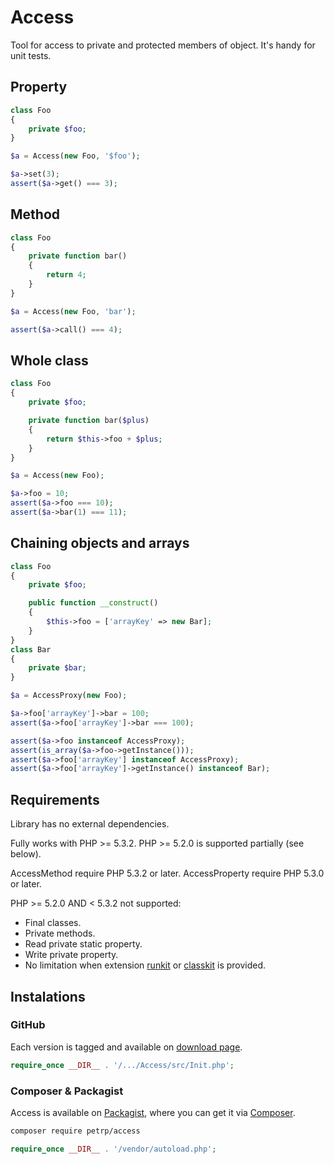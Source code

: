 # Access

Tool for access to private and protected members of object. It's handy for unit tests.


## Property

```php
class Foo
{
	private $foo;
}

$a = Access(new Foo, '$foo');

$a->set(3);
assert($a->get() === 3);
```


## Method

```php
class Foo
{
	private function bar()
	{
		return 4;
	}
}

$a = Access(new Foo, 'bar');

assert($a->call() === 4);
```


## Whole class

```php
class Foo
{
	private $foo;

	private function bar($plus)
	{
		return $this->foo + $plus;
	}
}

$a = Access(new Foo);

$a->foo = 10;
assert($a->foo === 10);
assert($a->bar(1) === 11);
```


## Chaining objects and arrays

```php
class Foo
{
	private $foo;

	public function __construct()
	{
		$this->foo = ['arrayKey' => new Bar];
	}
}
class Bar
{
	private $bar;
}

$a = AccessProxy(new Foo);

$a->foo['arrayKey']->bar = 100;
assert($a->foo['arrayKey']->bar === 100);

assert($a->foo instanceof AccessProxy);
assert(is_array($a->foo->getInstance()));
assert($a->foo['arrayKey'] instanceof AccessProxy);
assert($a->foo['arrayKey']->getInstance() instanceof Bar);
```


## Requirements

Library has no external dependencies.

Fully works with PHP >= 5.3.2.
PHP >= 5.2.0 is supported partially (see below).

AccessMethod require PHP 5.3.2 or later.
AccessProperty require PHP 5.3.0 or later.

PHP >= 5.2.0 AND < 5.3.2 not supported:
 * Final classes.
 * Private methods.
 * Read private static property.
 * Write private property.
 * No limitation when extension [runkit](https://pecl.php.net/package/runkit) or [classkit](https://pecl.php.net/package/classkit) is provided.


## Instalations

### GitHub

Each version is tagged and available on [download page](https://github.com/PetrP/Access/tags).

```php
require_once __DIR__ . '/.../Access/src/Init.php';
```

### Composer & Packagist

Access is available on [Packagist](http://packagist.org/packages/PetrP/Access), where you can get it via [Composer](http://getcomposer.org).

```sh
composer require petrp/access
```
```php
require_once __DIR__ . '/vendor/autoload.php';
```
